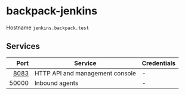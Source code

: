 # backpack-jenkins

Hostname `jenkins.backpack.test`

## Services

| Port | Service | Credentials
| ---: | ------- | -----------
| [8083](http://jenkins.backpack.test:8083) | HTTP API and management console | -
| 50000 | Inbound agents | -
